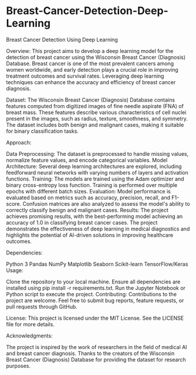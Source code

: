 # Breast-Cancer-Detection-Deep-Learning

Breast Cancer Detection Using Deep Learning

Overview:
This project aims to develop a deep learning model for the detection of breast cancer using the Wisconsin Breast Cancer (Diagnosis) Database. Breast cancer is one of the most prevalent cancers among women worldwide, and early detection plays a crucial role in improving treatment outcomes and survival rates. Leveraging deep learning techniques can enhance the accuracy and efficiency of breast cancer diagnosis.

Dataset:
The Wisconsin Breast Cancer (Diagnosis) Database contains features computed from digitized images of fine needle aspirate (FNA) of breast mass. These features describe various characteristics of cell nuclei present in the images, such as radius, texture, smoothness, and symmetry. The dataset includes both benign and malignant cases, making it suitable for binary classification tasks.

Approach:

Data Preprocessing: The dataset is preprocessed to handle missing values, normalize feature values, and encode categorical variables.
Model Architecture: Several deep learning architectures are explored, including feedforward neural networks with varying numbers of layers and activation functions.
Training: The models are trained using the Adam optimizer and binary cross-entropy loss function. Training is performed over multiple epochs with different batch sizes.
Evaluation: Model performance is evaluated based on metrics such as accuracy, precision, recall, and F1-score. Confusion matrices are also analyzed to assess the model's ability to correctly classify benign and malignant cases.
Results:
The project achieves promising results, with the best-performing model achieving an accuracy of 1.0 in classifying breast cancer cases. The project demonstrates the effectiveness of deep learning in medical diagnostics and highlights the potential of AI-driven solutions in improving healthcare outcomes.

Dependencies:

Python 3
Pandas
NumPy
Matplotlib
Seaborn
Scikit-learn
TensorFlow/Keras
Usage:

Clone the repository to your local machine.
Ensure all dependencies are installed using pip install -r requirements.txt.
Run the Jupyter Notebook or Python script to execute the project.
Contributing:
Contributions to the project are welcome. Feel free to submit bug reports, feature requests, or pull requests through GitHub.

License:
This project is licensed under the MIT License. See the LICENSE file for more details.

Acknowledgments:

The project is inspired by the work of researchers in the field of medical AI and breast cancer diagnosis.
Thanks to the creators of the Wisconsin Breast Cancer (Diagnosis) Database for providing the dataset for research purposes.
